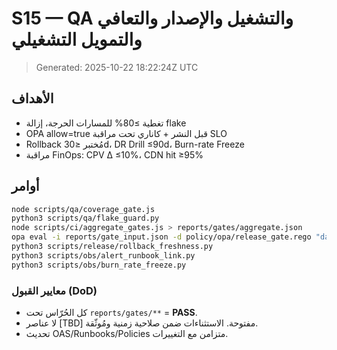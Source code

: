 # S15 — QA والتشغيل والإصدار والتعافي والتمويل التشغيلي

> Generated: 2025-10-22 18:22:24Z UTC


## الأهداف
- تغطية ≥80% للمسارات الحرجة، إزالة flake
- OPA allow=true قبل النشر + كاناري تحت مراقبة SLO
- Rollback مُختبر ≤30d، DR Drill ≤90d، Burn-rate Freeze
- مراقبة FinOps: CPV Δ ≤10%، CDN hit ≥95%

## أوامر
```bash
node scripts/qa/coverage_gate.js
python3 scripts/qa/flake_guard.py
node scripts/ci/aggregate_gates.js > reports/gates/aggregate.json
opa eval -i reports/gate_input.json -d policy/opa/release_gate.rego "data.gate.allow"
python3 scripts/release/rollback_freshness.py
python3 scripts/obs/alert_runbook_link.py
python3 scripts/obs/burn_rate_freeze.py
```

### معايير القبول (DoD)
- كل الحُرّاس تحت `reports/gates/**` = **PASS**.
- لا عناصر [TBD] مفتوحة. الاستثناءات ضمن صلاحية زمنية ومُوثّقة.
- تحديث OAS/Runbooks/Policies متزامن مع التغييرات.
